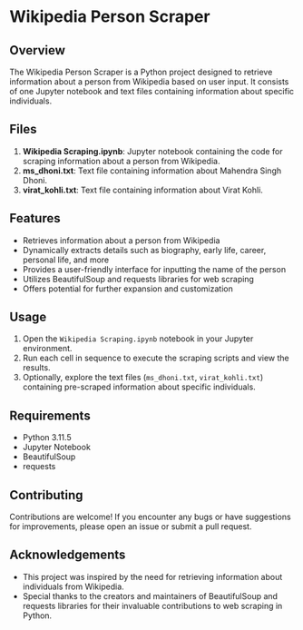 # Wikipedia Person Scraper

## Overview
The Wikipedia Person Scraper is a Python project designed to retrieve information about a person from Wikipedia based on user input. It consists of one Jupyter notebook and text files containing information about specific individuals.

## Files
1. **Wikipedia Scraping.ipynb**: Jupyter notebook containing the code for scraping information about a person from Wikipedia.
2. **ms_dhoni.txt**: Text file containing information about Mahendra Singh Dhoni.
3. **virat_kohli.txt**: Text file containing information about Virat Kohli.

## Features
- Retrieves information about a person from Wikipedia
- Dynamically extracts details such as biography, early life, career, personal life, and more
- Provides a user-friendly interface for inputting the name of the person
- Utilizes BeautifulSoup and requests libraries for web scraping
- Offers potential for further expansion and customization

## Usage
1. Open the `Wikipedia Scraping.ipynb` notebook in your Jupyter environment.
2. Run each cell in sequence to execute the scraping scripts and view the results.
3. Optionally, explore the text files (`ms_dhoni.txt`, `virat_kohli.txt`) containing pre-scraped information about specific individuals.

## Requirements
- Python 3.11.5
- Jupyter Notebook
- BeautifulSoup
- requests

## Contributing
Contributions are welcome! If you encounter any bugs or have suggestions for improvements, please open an issue or submit a pull request.


## Acknowledgements
- This project was inspired by the need for retrieving information about individuals from Wikipedia.
- Special thanks to the creators and maintainers of BeautifulSoup and requests libraries for their invaluable contributions to web scraping in Python.
